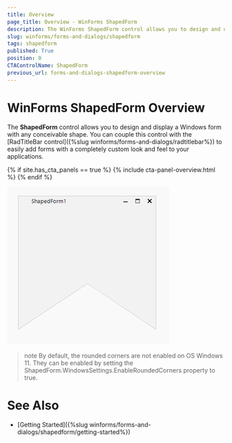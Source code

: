```yaml
---
title: Overview
page_title: Overview - WinForms ShapedForm
description: The WinForms ShapedForm control allows you to design and display a Windows form with any conceivable shape.
slug: winforms/forms-and-dialogs/shapedform
tags: shapedform
published: True
position: 0
CTAControlName: ShapedForm
previous_url: forms-and-dialogs-shapedform-overview
---
```


# WinForms ShapedForm Overview

The __ShapedForm__ control allows you to design and display a Windows form with any conceivable shape. You can couple this control with the [RadTitleBar control]({%slug winforms/forms-and-dialogs/radtitlebar%}) to easily add forms with a completely custom look and feel to your applications.

{% if site.has_cta_panels == true %}
{% include cta-panel-overview.html %}
{% endif %}

![WinForms RadShapedForm Overview](images/forms-and-dialogs-shapedform-overview001.png)

>note  By default, the rounded corners are not enabled on OS Windows 11. They can be enabled by setting the ShapedForm.WindowsSettings.EnableRoundedCorners property to true.

# See Also

* [Getting Started]({%slug winforms/forms-and-dialogs/shapedform/getting-started%})	



